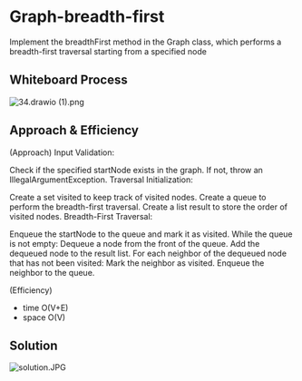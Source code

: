 # Graph-breadth-first 
Implement the breadthFirst method in the Graph class, which performs a breadth-first traversal starting from a specified node
## Whiteboard Process
![34.drawio (1).png](..%2F..%2F..%2F..%2FDownloads%2F34.drawio%20%281%29.png)
## Approach & Efficiency
(Approach)
Input Validation:

Check if the specified startNode exists in the graph. If not, throw an IllegalArgumentException.
Traversal Initialization:

Create a set visited to keep track of visited nodes.
Create a queue to perform the breadth-first traversal.
Create a list result to store the order of visited nodes.
Breadth-First Traversal:

Enqueue the startNode to the queue and mark it as visited.
While the queue is not empty:
Dequeue a node from the front of the queue.
Add the dequeued node to the result list.
For each neighbor of the dequeued node that has not been visited:
Mark the neighbor as visited.
Enqueue the neighbor to the queue.


(Efficiency)
- time O(V+E)
- space O(V)
## Solution
![solution.JPG](..%2F..%2F..%2Fsolution.JPG)